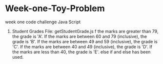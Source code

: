 # Week-one-Toy-Problem

week one code challenge Java Script

1. Student Grades
   File: getStudentGrade.js
   f the marks are greater than 79, the grade is 'A'.
   If the marks are between 60 and 79 (inclusive), the grade is 'B'.
   If the marks are between 49 and 59 (inclusive), the grade is 'C'.
   If the marks are between 40 and 49 (inclusive), the grade is 'D'.
   If the marks are less than 40, the grade is 'E'.
   else if and else has been used.
